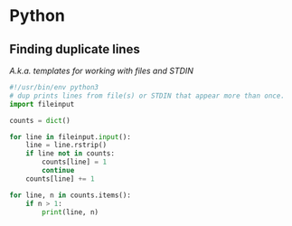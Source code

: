 # Python

## Finding duplicate lines

*A.k.a. templates for working with files and STDIN*

```python
#!/usr/bin/env python3
# dup prints lines from file(s) or STDIN that appear more than once.
import fileinput

counts = dict()

for line in fileinput.input():
    line = line.rstrip()
    if line not in counts:
        counts[line] = 1
        continue
    counts[line] += 1

for line, n in counts.items():
    if n > 1:
        print(line, n)
```
